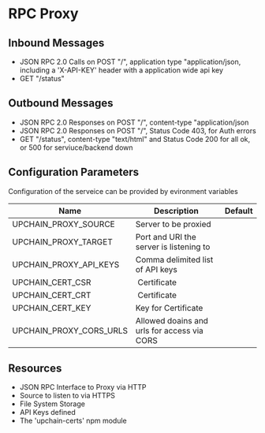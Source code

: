 # RPC Proxy

##  Inbound Messages

* JSON RPC 2.0 Calls on POST "/", application type "application/json, including a 'X-API-KEY' header with a application wide api key
* GET "/status"

## Outbound Messages

* JSON RPC 2.0 Responses on POST "/", content-type "application/json
* JSON RPC 2.0 Responses on POST "/", Status Code 403, for Auth errors
* GET "/status", content-type "text/html" and Status Code 200 for all ok, or 500 for serviuce/backend down


## Configuration Parameters

Configuration of the serveice can be provided by evironment variables

| Name  | Description  | Default  |
|---|---|---|
| UPCHAIN_PROXY_SOURCE  | Server to be proxied  |   |
| UPCHAIN_PROXY_TARGET  | Port and URI the server is listening to  |   |
| UPCHAIN_PROXY_API_KEYS  | Comma delimited list of API keys  |   |
| UPCHAIN_CERT_CSR | Certificate |  |
| UPCHAIN_CERT_CRT | Certificate |  |
| UPCHAIN_CERT_KEY | Key for Certificate |  |
| UPCHAIN_PROXY_CORS_URLS| Allowed doains and urls for access via CORS

## Resources

* JSON RPC Interface to Proxy via HTTP
* Source to listen to via HTTPS
* File System Storage
* API Keys defined
* The 'upchain-certs' npm module
